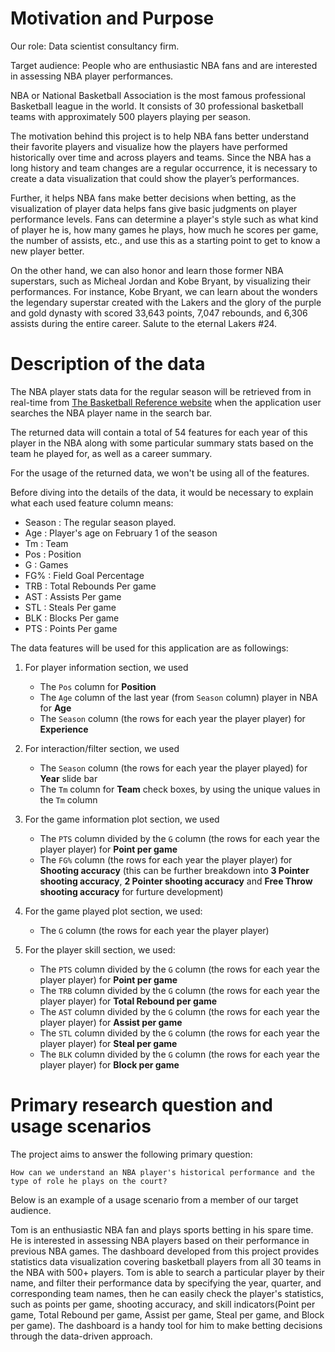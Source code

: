 # Motivation and Purpose

Our role: Data scientist consultancy firm.

Target audience: People who are enthusiastic NBA fans and are interested in assessing NBA player performances.


NBA or National Basketball Association is the most famous professional Basketball league in the world. It consists of 30 professional basketball teams with approximately 500 players playing per season.

The motivation behind this project is to help NBA fans better understand their favorite players and visualize how the players have performed historically over time and across players and teams. Since the NBA has a long history and team changes are a regular occurrence, it is necessary to create a data visualization that could show the player’s performances.

Further, it helps NBA fans make better decisions when betting, as the visualization of player data helps fans give basic judgments on player performance levels. Fans can determine a player's style such as what kind of player he is, how many games he plays, how much he scores per game, the number of assists, etc., and use this as a starting point to get to know a new player better.

On the other hand, we can also honor and learn those former NBA superstars, such as Micheal Jordan and Kobe Bryant, by visualizing their performances. For instance, Kobe Bryant, we can learn about the wonders the legendary superstar created with the Lakers and the glory of the purple and gold dynasty with scored 33,643 points, 7,047 rebounds, and 6,306 assists during the entire career. Salute to the eternal Lakers #24.


# Description of the data

The NBA player stats data for the regular season will be retrieved from in real-time from [The Basketball Reference website](https://www.basketball-reference.com/) when the application user searches the NBA player name in the search bar. 

The returned data will contain a total of 54 features for each year of this player in the NBA along with some particular summary stats based on the team he played for, as well as a career summary.

For the usage of the returned data, we won't be using all of the features. 

Before diving into the details of the data, it would be necessary to explain what each used feature column means:
- Season : The regular season played.
- Age : Player's age on February 1 of the season
- Tm : Team
- Pos : Position
- G : Games
- FG% : Field Goal Percentage
- TRB : Total Rebounds Per game
- AST : Assists Per game
- STL : Steals Per game
- BLK : Blocks Per game
- PTS : Points Per game

The data features will be used for this application are as followings:

1. For player information section, we used 
    - The `Pos` column for **Position**
    - The `Age` column of the last year (from `Season` column) player in NBA for **Age**
    - The `Season` column (the rows for each year the player player) for **Experience**

2. For interaction/filter section, we used
    - The `Season` column (the rows for each year the player played) for **Year** slide bar
    - The `Tm` column for **Team** check boxes, by using the unique values in the `Tm` column

3. For the game information plot section, we used
    - The `PTS` column divided by the `G` column (the rows for each year the player player) for **Point per game**
    - The `FG%` column (the rows for each year the player player) for **Shooting accuracy** (this can be further breakdown into **3 Pointer shooting accuracy**, **2 Pointer shooting accuracy** and **Free Throw shooting accuracy** for furture development)

4. For the game played plot section, we used:
    - The `G` column (the rows for each year the player player) 

5. For the player skill section, we used:
    - The `PTS` column divided by the `G` column (the rows for each year the player player) for **Point per game**
    - The `TRB` column divided by the `G` column (the rows for each year the player player) for **Total Rebound per game**
    - The `AST` column divided by the `G` column (the rows for each year the player player) for **Assist per game**
    - The `STL` column divided by the `G` column (the rows for each year the player player) for **Steal per game**
    - The `BLK` column divided by the `G` column (the rows for each year the player player) for **Block per game**

# Primary research question and usage scenarios

The project aims to answer the following primary question:

`How can we understand an NBA player's historical performance and the type of role he plays on the court?`

Below is an example of a usage scenario from a member of our target audience.

Tom is an enthusiastic NBA fan and plays sports betting in his spare time. He is interested in assessing NBA players based on their performance in previous NBA games. The dashboard developed from this project provides statistics data visualization covering basketball players from all 30 teams in the NBA with 500+ players. Tom is able to search a particular player by their name, and filter their performance data by specifying the year, quarter, and corresponding team names, then he can easily check the player's statistics, such as points per game, shooting accuracy, and skill indicators(Point per game, Total Rebound per game, Assist per game, Steal per game, and Block per game). The dashboard is a handy tool for him to make betting decisions through the data-driven approach.





